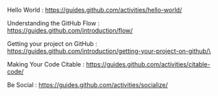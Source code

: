 Hello World : https://guides.github.com/activities/hello-world/

Understanding the GitHub Flow : https://guides.github.com/introduction/flow/


Getting your project on GitHub : https://guides.github.com/introduction/getting-your-project-on-github/\

Making Your Code Citable : https://guides.github.com/activities/citable-code/


Be Social : https://guides.github.com/activities/socialize/

